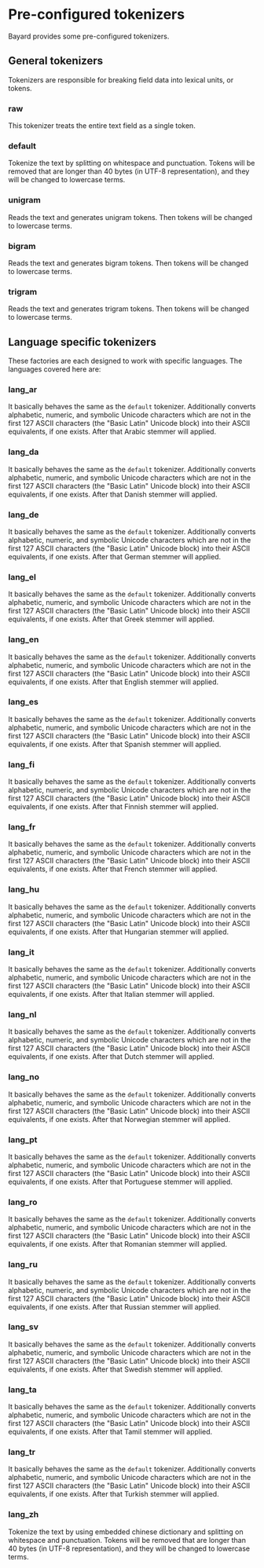 # Pre-configured tokenizers

Bayard provides some pre-configured tokenizers.

## General tokenizers

Tokenizers are responsible for breaking field data into lexical units, or tokens.

### raw

This tokenizer treats the entire text field as a single token.

### default

Tokenize the text by splitting on whitespace and punctuation. Tokens will be removed that are longer than 40 bytes (in UTF-8 representation), and they will be changed to lowercase terms.

### unigram

Reads the text and generates unigram tokens. Then tokens will be changed to lowercase terms.

### bigram

Reads the text and generates bigram tokens. Then tokens will be changed to lowercase terms.

### trigram

Reads the text and generates trigram tokens. Then tokens will be changed to lowercase terms.

## Language specific tokenizers

These factories are each designed to work with specific languages. The languages covered here are:

### lang_ar

It basically behaves the same as the `default` tokenizer. Additionally converts alphabetic, numeric, and symbolic Unicode characters which are not in the first 127 ASCII characters (the "Basic Latin" Unicode block) into their ASCII equivalents, if one exists. After that Arabic stemmer will applied.

### lang_da

It basically behaves the same as the `default` tokenizer. Additionally converts alphabetic, numeric, and symbolic Unicode characters which are not in the first 127 ASCII characters (the "Basic Latin" Unicode block) into their ASCII equivalents, if one exists. After that Danish stemmer will applied.

### lang_de

It basically behaves the same as the `default` tokenizer. Additionally converts alphabetic, numeric, and symbolic Unicode characters which are not in the first 127 ASCII characters (the "Basic Latin" Unicode block) into their ASCII equivalents, if one exists. After that German stemmer will applied.

### lang_el

It basically behaves the same as the `default` tokenizer. Additionally converts alphabetic, numeric, and symbolic Unicode characters which are not in the first 127 ASCII characters (the "Basic Latin" Unicode block) into their ASCII equivalents, if one exists. After that Greek stemmer will applied.

### lang_en

It basically behaves the same as the `default` tokenizer. Additionally converts alphabetic, numeric, and symbolic Unicode characters which are not in the first 127 ASCII characters (the "Basic Latin" Unicode block) into their ASCII equivalents, if one exists. After that English stemmer will applied.

### lang_es

It basically behaves the same as the `default` tokenizer. Additionally converts alphabetic, numeric, and symbolic Unicode characters which are not in the first 127 ASCII characters (the "Basic Latin" Unicode block) into their ASCII equivalents, if one exists. After that Spanish stemmer will applied.

### lang_fi

It basically behaves the same as the `default` tokenizer. Additionally converts alphabetic, numeric, and symbolic Unicode characters which are not in the first 127 ASCII characters (the "Basic Latin" Unicode block) into their ASCII equivalents, if one exists. After that Finnish stemmer will applied.

### lang_fr

It basically behaves the same as the `default` tokenizer. Additionally converts alphabetic, numeric, and symbolic Unicode characters which are not in the first 127 ASCII characters (the "Basic Latin" Unicode block) into their ASCII equivalents, if one exists. After that French stemmer will applied.

### lang_hu

It basically behaves the same as the `default` tokenizer. Additionally converts alphabetic, numeric, and symbolic Unicode characters which are not in the first 127 ASCII characters (the "Basic Latin" Unicode block) into their ASCII equivalents, if one exists. After that Hungarian stemmer will applied.

### lang_it

It basically behaves the same as the `default` tokenizer. Additionally converts alphabetic, numeric, and symbolic Unicode characters which are not in the first 127 ASCII characters (the "Basic Latin" Unicode block) into their ASCII equivalents, if one exists. After that Italian stemmer will applied.

### lang_nl

It basically behaves the same as the `default` tokenizer. Additionally converts alphabetic, numeric, and symbolic Unicode characters which are not in the first 127 ASCII characters (the "Basic Latin" Unicode block) into their ASCII equivalents, if one exists. After that Dutch stemmer will applied.

### lang_no

It basically behaves the same as the `default` tokenizer. Additionally converts alphabetic, numeric, and symbolic Unicode characters which are not in the first 127 ASCII characters (the "Basic Latin" Unicode block) into their ASCII equivalents, if one exists. After that Norwegian stemmer will applied.

### lang_pt

It basically behaves the same as the `default` tokenizer. Additionally converts alphabetic, numeric, and symbolic Unicode characters which are not in the first 127 ASCII characters (the "Basic Latin" Unicode block) into their ASCII equivalents, if one exists. After that Portuguese stemmer will applied.

### lang_ro

It basically behaves the same as the `default` tokenizer. Additionally converts alphabetic, numeric, and symbolic Unicode characters which are not in the first 127 ASCII characters (the "Basic Latin" Unicode block) into their ASCII equivalents, if one exists. After that Romanian stemmer will applied.

### lang_ru

It basically behaves the same as the `default` tokenizer. Additionally converts alphabetic, numeric, and symbolic Unicode characters which are not in the first 127 ASCII characters (the "Basic Latin" Unicode block) into their ASCII equivalents, if one exists. After that Russian stemmer will applied.

### lang_sv

It basically behaves the same as the `default` tokenizer. Additionally converts alphabetic, numeric, and symbolic Unicode characters which are not in the first 127 ASCII characters (the "Basic Latin" Unicode block) into their ASCII equivalents, if one exists. After that Swedish stemmer will applied.

### lang_ta

It basically behaves the same as the `default` tokenizer. Additionally converts alphabetic, numeric, and symbolic Unicode characters which are not in the first 127 ASCII characters (the "Basic Latin" Unicode block) into their ASCII equivalents, if one exists. After that Tamil stemmer will applied.

### lang_tr

It basically behaves the same as the `default` tokenizer. Additionally converts alphabetic, numeric, and symbolic Unicode characters which are not in the first 127 ASCII characters (the "Basic Latin" Unicode block) into their ASCII equivalents, if one exists. After that Turkish stemmer will applied.

### lang_zh

Tokenize the text by using embedded chinese dictionary and splitting on whitespace and punctuation. Tokens will be removed that are longer than 40 bytes (in UTF-8 representation), and they will be changed to lowercase terms.
